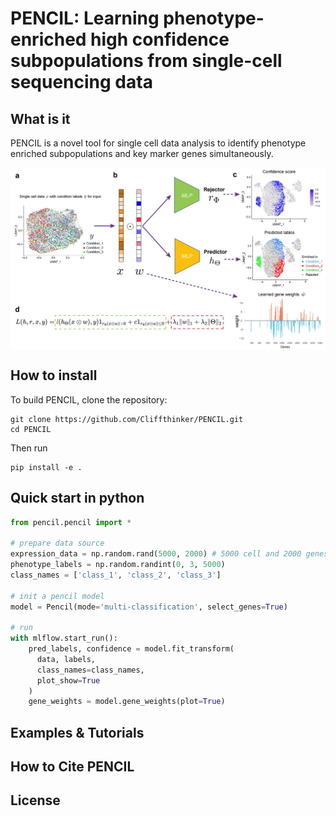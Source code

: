 # PENCIL: Learning phenotype-enriched high confidence subpopulations from single-cell sequencing data

## What is it

PENCIL is a novel tool for single cell data analysis to identify phenotype enriched subpopulations and key marker genes simultaneously.

<p align="center">
  <img src="./pics/method_figure.jpg" width = "600" alt="method" align=center />
</p>

## How to install
To build PENCIL, clone the repository:

    git clone https://github.com/Cliffthinker/PENCIL.git
    cd PENCIL

Then run

    pip install -e .

## Quick start in python
```python
from pencil.pencil import *

# prepare data source
expression_data = np.random.rand(5000, 2000) # 5000 cell and 2000 genes.
phenotype_labels = np.random.randint(0, 3, 5000)
class_names = ['class_1', 'class_2', 'class_3']

# init a pencil model
model = Pencil(mode='multi-classification', select_genes=True)

# run
with mlflow.start_run():
    pred_labels, confidence = model.fit_transform(
      data, labels,
      class_names=class_names,
      plot_show=True
    )
    gene_weights = model.gene_weights(plot=True)
```

## Examples & Tutorials

## How to Cite PENCIL

## License


